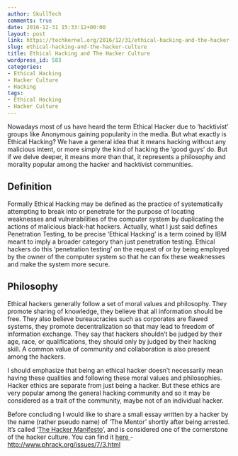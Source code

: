 ```yaml
---
author: SkullTech
comments: true
date: 2016-12-31 15:33:12+00:00
layout: post
link: https://techkernel.org/2016/12/31/ethical-hacking-and-the-hacker-culture/
slug: ethical-hacking-and-the-hacker-culture
title: Ethical Hacking and The Hacker Culture
wordpress_id: 583
categories:
- Ethical Hacking
- Hacker Culture
- Hacking
tags:
- Ethical Hacking
- Hacker Culture
---
```


Nowadays most of us have heard the term Ethical Hacker due to ‘hacktivist’ groups like Anonymous gaining popularity in the media. But what exactly is Ethical Hacking? We have a general idea that it means hacking without any malicious intent, or more simply the kind of hacking the ‘good guys’ do. But if we delve deeper, it means more than that, it represents a philosophy and morality popular among the hacker and hacktivist communities.


## Definition


Formally Ethical Hacking may be defined as the practice of systematically attempting to break into or penetrate for the purpose of locating weaknesses and vulnerabilities of the computer system by duplicating the actions of malicious black-hat hackers. Actually, what I just said defines Penetration Testing, to be precise ‘Ethical Hacking’ is a term coined by IBM meant to imply a broader category than just penetration testing. Ethical hackers do this ‘penetration testing’ on the request of or by being employed by the owner of the computer system so that he can fix these weaknesses and make the system more secure.


## Philosophy


Ethical hackers generally follow a set of moral values and philosophy. They promote sharing of knowledge, they believe that all information should be free. They also believe bureaucracies such as corporates are flawed systems, they promote decentralization so that may lead to freedom of information exchange. They say that hackers shouldn’t be judged by their age, race, or qualifications, they should only by judged by their hacking skill. A common value of community and collaboration is also present among the hackers.

I should emphasize that being an ethical hacker doesn’t necessarily mean having these qualities and following these moral values and philosophies. Hacker ethics are separate from just being a hacker. But these ethics are very popular among the general hacking community and so it may be considered as a trait of the community, maybe not of an individual hacker.

Before concluding I would like to share a small essay written by a hacker by the name (rather pseudo name) of ‘The Mentor’ shortly after being arrested. It’s called ‘[The Hacker Manifesto](http://www.phrack.org/issues/7/3.html)’, and is considered one of the cornerstone of the hacker culture. You can find it [here ](http://www.phrack.org/issues/7/3.html)- http://www.phrack.org/issues/7/3.html
